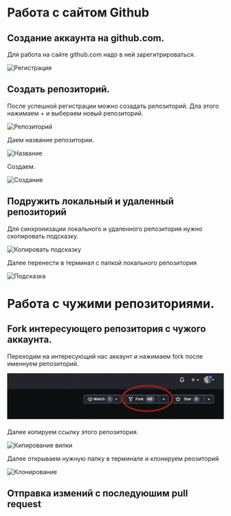 # Работа с сайтом Github

## Создание аккаунта на github.com.

Для работа на сайте github.com надо в ней  зарегитрироваться.

![Регистрация](sing.png)

## Создать  репозиторий.

После успешной регистрации можно созадать репозиторий.
Дла этого нажимаем + и выбераем новый репозиторий.

![Репозиторий](rep.png)

Даем название репозитории.

![Название](rep_name.png)

Создаем.

![Создание](rep_name1.png)

## Подружить локальный и удаленный репозиторий
 
 Для синхронизации локального и удаленного репозитория нужно скопировать подсказку.

 ![Копировать подсказку](rep_loc.png)  

 Далее перенести в терминал с папкой локального репозитория

 ![Подсказка](rep_loc1.png)

 # Работа с чужими репозиториями.

 ## Fork интересующего репозитория с чужого аккаунта.

 Переходим на интересующий нас аккаунт и нажимаем fork после именнуем репозиторий.

 ![Вилка](fork.png)

 Далее копируем ссылку этого репозитория.

 ![Кипирование вилки](fork1.png)

 Далее открываем нужную папку в терминале и клонируем реозиторий

 ![Клонирование](clone.png)

 


 ## Отправка измений с последуюшим pull request
